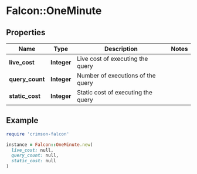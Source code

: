 # Falcon::OneMinute

## Properties

| Name | Type | Description | Notes |
| ---- | ---- | ----------- | ----- |
| **live_cost** | **Integer** | Live cost of executing the query |  |
| **query_count** | **Integer** | Number of executions of the query |  |
| **static_cost** | **Integer** | Static cost of executing the query |  |

## Example

```ruby
require 'crimson-falcon'

instance = Falcon::OneMinute.new(
  live_cost: null,
  query_count: null,
  static_cost: null
)
```

